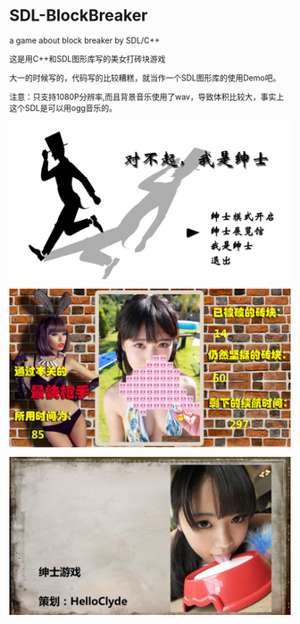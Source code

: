 # SDL-BlockBreaker
a game about block breaker by SDL/C++

这是用C++和SDL图形库写的美女打砖块游戏


大一的时候写的，代码写的比较糟糕，就当作一个SDL图形库的使用Demo吧。

注意：只支持1080P分辨率,而且背景音乐使用了wav，导致体积比较大，事实上这个SDL是可以用ogg音乐的。


![主界面](https://github.com/FieldSoft-HelloClyde/SDL-BlockBreaker/blob/master/snap/SDL%202016-07-08%2021-36-20-76.jpg?raw=true)

![游戏界面](https://github.com/FieldSoft-HelloClyde/SDL-BlockBreaker/blob/master/snap/SDL%202016-07-08%2021-37-16-17.jpg?raw=true)

![其他界面](https://github.com/FieldSoft-HelloClyde/SDL-BlockBreaker/blob/master/snap/SDL%202016-07-08%2021-37-39-28.jpg?raw=true)
